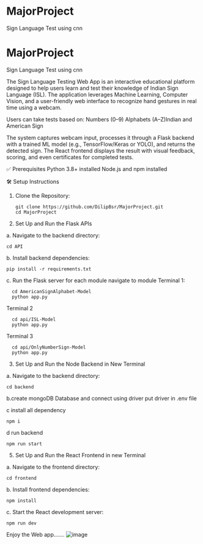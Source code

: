 # MajorProject
Sign Language Test using cnn
# MajorProject
Sign Language Test using cnn

The Sign Language Testing Web App is an interactive educational platform designed to help users learn and test their knowledge of Indian Sign Language (ISL). The application leverages Machine Learning, Computer Vision, and a user-friendly web interface to recognize hand gestures in real time using a webcam.

Users can take tests based on:
Numbers (0–9)
Alphabets (A–Z)Indian and American Sign

The system captures webcam input, processes it through a Flask backend with a trained ML model (e.g., TensorFlow/Keras or YOLO), and returns the detected sign. The React frontend displays the result with visual feedback, scoring, and even certificates for completed tests.

✅ Prerequisites
Python 3.8+ installed
Node.js and npm installed

🛠️ Setup Instructions

1. Clone the Repository:

       git clone https://github.com/DilipBsr/MajorProject.git
       cd MajorProject

3. Set Up and Run the Flask APIs
   
  a. Navigate to the backend directory:
  
    cd API
    
  b. Install backend dependencies:
  
    pip install -r requirements.txt
    
  c. Run the Flask server
    for each module navigate to module 
    Terminal 1:
    
      cd AmericanSignAlphabet-Model
      python app.py
      
   Terminal 2
   
      cd api/ISL-Model
      python app.py

  Terminal 3
      
      cd api/OnlyNumberSign-Model
      python app.py

3. Set Up and Run the Node Backend in New Terminal

  a. Navigate to the backend directory:
   
    cd backend
    
  b.create mongoDB Database and connect using driver 
    put driver in .env file
    
  c install all dependency
   
    npm i
    
  d run backend 
    
    npm run start
    

5. Set Up and Run the React Frontend in new Terminal

   
  a. Navigate to the frontend directory:
    
    cd frontend

    
  b. Install frontend dependencies:
   
    npm install

    
  c. Start the React development server:
    
    npm run dev

Enjoy the Web app.......
![image](https://github.com/user-attachments/assets/f6e3cf15-b25f-4597-bbb9-82a6db260f27)




 




